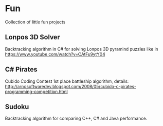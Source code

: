 # Fun
Collection of little fun projects

## Lonpos 3D Solver
Backtracking algorithm in C# for solving Lonpos 3D pyramind puzzles like in https://www.youtube.com/watch?v=CAtFu9ytY04

## C# Pirates
Cubido Coding Contest 1st place battleship algorithm, details: http://arnosoftwaredev.blogspot.com/2008/05/cubido-c-pirates-programming-competition.html

## Sudoku
Backtracking algorithm for comparing C++, C# and Java performance.
